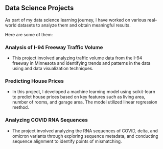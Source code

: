 ## Data Science Projects

As part of my data science learning journey, I have worked on various real-world datasets to analyze them and obtain meaningful results.

Here are some of them:

### Analysis of I-94 Freeway Traffic Volume 
- This project involved analyzing traffic volume data from the I-94 freeway in Minnesota and identifying trends and patterns in the data using and data visualization techniques.

### Predicting House Prices

- In this project, I developed a machine learning model using scikit-learn to predict house prices based on key features such as living area, number of rooms, and garage area. The model utilized linear regression method.

### Analyzing COVID RNA Sequences

- The project involved analyzing the RNA sequences of COVID, delta, and omicron variants through exploring sequence metadata, and conducting sequence alignment to identify points of mismatching.
